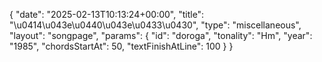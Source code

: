 {
    "date": "2025-02-13T10:13:24+00:00",
    "title": "\u0414\u043e\u0440\u043e\u0433\u0430",
    "type": "miscellaneous",
    "layout": "songpage",
    "params": {
        "id": "doroga",
        "tonality": "Hm",
        "year": "1985",
        "chordsStartAt": 50,
        "textFinishAtLine": 100
    }
}